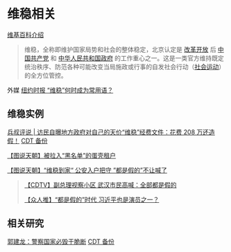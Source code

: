 # 维稳相关

[维基百科介绍](https://zh.wikipedia.org/zh-cn/维稳)
>维稳，全称即维护国家局势和社会的整体稳定，北京认定是 [改革开放](https://zh.wikipedia.org/zh-cn/改革开放) 后 [中国共产党](https://zh.wikipedia.org/zh-cn/中国共产党) 和 [中华人民共和国政府](https://zh.wikipedia.org/zh-cn/中華人民共和國政府) 的工作重心之一。这是一类官方维持既定统治秩序、防范各种可能改变当局施政或行事的自发社会行动（[社会运动](https://zh.wikipedia.org/zh-cn/社會運動)）的全方位管控。

外媒 [纽约时报 “维稳”何时成为常用语？](https://cn.nytimes.com/china/20120919/cc19qiangang2/)

## 维稳实例

[兵叔评说 | 访民自曝地方政府对自己的天价“维稳”经费文件：花费 208 万还造假！](https://mp.weixin.qq.com/s/8MOnTi_M5KnBmmoUUDIUYQ) [CDT 备份](https://chinadigitaltimes.net/chinese/669364.html)

[【图说天朝】被拉入“黑名单”的蛋壳租户](https://chinadigitaltimes.net/chinese/660546.html)

[【图说天朝】“维稳到家“ 公安入户把守 ”都是假的”不让喊了](https://chinadigitaltimes.net/chinese/637823.html)

>[【CDTV】副总理视察小区 武汉市民高喊：全部都是假的](https://chinadigitaltimes.net/chinese/637394.html)
>
>[【众人推】“都是假的”时代 习近平也是演员之一？](https://chinadigitaltimes.net/chinese/637973.html)

## 相关研究

[郭建龙：警察国家必毁于脆断](https://mp.weixin.qq.com/s/P5CDj6PCs3yrTXXSs2YWsQ) [CDT 备份](https://chinadigitaltimes.net/chinese/651697.html)
